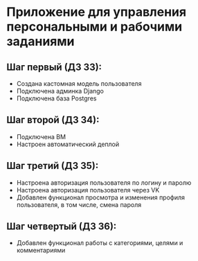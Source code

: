 Приложение для управления персональными и рабочими заданиями
=====

Шаг первый (ДЗ 33):
-----

- Создана кастомная модель пользователя
- Подключена админка Django
- Подключена база Postgres

Шаг второй (ДЗ 34):
-----

- Подключена ВМ
- Настроен автоматический деплой

Шаг третий (ДЗ 35):
-----

- Настроена авторизация пользователя по логину и паролю
- Настроена авторизация пользователя через VK
- Добавлен функционал просмотра и изменения профиля пользователя, в том числе, смена пароля


Шаг четвертый (ДЗ 36):
-----

- Добавлен функционал работы с категориями, целями и комментариями
